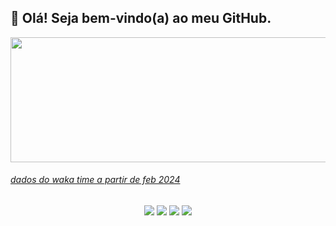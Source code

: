 ## 👋 Olá! Seja bem-vindo(a) ao meu GitHub.

<div>
  <a href = "https://wakatime.com/@strLuckyyy"/>
  <img width="640" height="200" src="https://github-readme-stats.vercel.app/api/wakatime?username=strLuckyyy&layout=compact&theme=slateorange"/>
</div>

###### dados do waka time a partir de feb 2024

  ##

<div align="center">
  <a href="https://instagram.com/str_luckyy/" target="_blank"><img src="https://img.shields.io/badge/-Instagram-%23E4405F?style=for-the-badge&logo=instagram&logoColor=white" target="_blank"></a>
  <a href="mailto:abrahaoluckyyy@gmail.com"><img src="https://img.shields.io/badge/-Gmail-%23333?style=for-the-badge&logo=gmail&logoColor=white" target="_blank"></a>
  <a href="https://www.linkedin.com/in/abrahão-gonçalves" target="_blank"><img src="https://img.shields.io/badge/-LinkedIn-%230077B5?style=for-the-badge&logo=linkedin&logoColor=white" target="_blank"></a> 
  <a href="https://strluckyyy.itch.io/" target="_blank"><img src="https://img.shields.io/badge/Itch.io-FA5C5C?style=for-the-badge&logo=itchdotio&logoColor=white"></a>
</div>      
